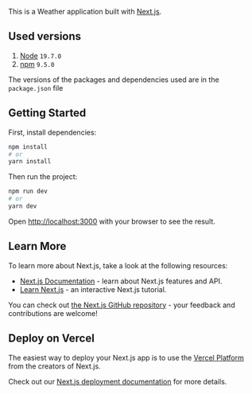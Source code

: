 This is a Weather application built with [Next.js](https://nextjs.org/).

## Used versions
1. [Node](https://nodejs.org/es) `19.7.0`
2. [npm](https://www.npmjs.com/) `9.5.0`

The versions of the packages and dependencies used are in the `package.json` file

## Getting Started

First, install dependencies:

```bash
npm install
# or
yarn install
```

Then run the project: 
```bash
npm run dev
# or
yarn dev
```

Open [http://localhost:3000](http://localhost:3000) with your browser to see the result.

## Learn More

To learn more about Next.js, take a look at the following resources:

- [Next.js Documentation](https://nextjs.org/docs) - learn about Next.js features and API.
- [Learn Next.js](https://nextjs.org/learn) - an interactive Next.js tutorial.

You can check out [the Next.js GitHub repository](https://github.com/vercel/next.js/) - your feedback and contributions are welcome!

## Deploy on Vercel

The easiest way to deploy your Next.js app is to use the [Vercel Platform](https://vercel.com/new?utm_medium=default-template&filter=next.js&utm_source=create-next-app&utm_campaign=create-next-app-readme) from the creators of Next.js.

Check out our [Next.js deployment documentation](https://nextjs.org/docs/deployment) for more details.

